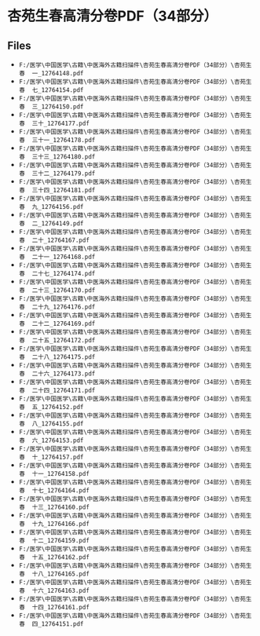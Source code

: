 # 杏苑生春高清分卷PDF（34部分）

## Files

- `F:/医学\中国医学\古籍\中医海外古籍扫描件\杏苑生春高清分卷PDF（34部分）\杏苑生春  一_12764148.pdf`
- `F:/医学\中国医学\古籍\中医海外古籍扫描件\杏苑生春高清分卷PDF（34部分）\杏苑生春  七_12764154.pdf`
- `F:/医学\中国医学\古籍\中医海外古籍扫描件\杏苑生春高清分卷PDF（34部分）\杏苑生春  三_12764150.pdf`
- `F:/医学\中国医学\古籍\中医海外古籍扫描件\杏苑生春高清分卷PDF（34部分）\杏苑生春  三十_12764177.pdf`
- `F:/医学\中国医学\古籍\中医海外古籍扫描件\杏苑生春高清分卷PDF（34部分）\杏苑生春  三十一_12764178.pdf`
- `F:/医学\中国医学\古籍\中医海外古籍扫描件\杏苑生春高清分卷PDF（34部分）\杏苑生春  三十三_12764180.pdf`
- `F:/医学\中国医学\古籍\中医海外古籍扫描件\杏苑生春高清分卷PDF（34部分）\杏苑生春  三十二_12764179.pdf`
- `F:/医学\中国医学\古籍\中医海外古籍扫描件\杏苑生春高清分卷PDF（34部分）\杏苑生春  三十四_12764181.pdf`
- `F:/医学\中国医学\古籍\中医海外古籍扫描件\杏苑生春高清分卷PDF（34部分）\杏苑生春  九_12764156.pdf`
- `F:/医学\中国医学\古籍\中医海外古籍扫描件\杏苑生春高清分卷PDF（34部分）\杏苑生春  二_12764149.pdf`
- `F:/医学\中国医学\古籍\中医海外古籍扫描件\杏苑生春高清分卷PDF（34部分）\杏苑生春  二十_12764167.pdf`
- `F:/医学\中国医学\古籍\中医海外古籍扫描件\杏苑生春高清分卷PDF（34部分）\杏苑生春  二十一_12764168.pdf`
- `F:/医学\中国医学\古籍\中医海外古籍扫描件\杏苑生春高清分卷PDF（34部分）\杏苑生春  二十七_12764174.pdf`
- `F:/医学\中国医学\古籍\中医海外古籍扫描件\杏苑生春高清分卷PDF（34部分）\杏苑生春  二十三_12764170.pdf`
- `F:/医学\中国医学\古籍\中医海外古籍扫描件\杏苑生春高清分卷PDF（34部分）\杏苑生春  二十九_12764176.pdf`
- `F:/医学\中国医学\古籍\中医海外古籍扫描件\杏苑生春高清分卷PDF（34部分）\杏苑生春  二十二_12764169.pdf`
- `F:/医学\中国医学\古籍\中医海外古籍扫描件\杏苑生春高清分卷PDF（34部分）\杏苑生春  二十五_12764172.pdf`
- `F:/医学\中国医学\古籍\中医海外古籍扫描件\杏苑生春高清分卷PDF（34部分）\杏苑生春  二十八_12764175.pdf`
- `F:/医学\中国医学\古籍\中医海外古籍扫描件\杏苑生春高清分卷PDF（34部分）\杏苑生春  二十六_12764173.pdf`
- `F:/医学\中国医学\古籍\中医海外古籍扫描件\杏苑生春高清分卷PDF（34部分）\杏苑生春  二十四_12764171.pdf`
- `F:/医学\中国医学\古籍\中医海外古籍扫描件\杏苑生春高清分卷PDF（34部分）\杏苑生春  五_12764152.pdf`
- `F:/医学\中国医学\古籍\中医海外古籍扫描件\杏苑生春高清分卷PDF（34部分）\杏苑生春  八_12764155.pdf`
- `F:/医学\中国医学\古籍\中医海外古籍扫描件\杏苑生春高清分卷PDF（34部分）\杏苑生春  六_12764153.pdf`
- `F:/医学\中国医学\古籍\中医海外古籍扫描件\杏苑生春高清分卷PDF（34部分）\杏苑生春  十_12764157.pdf`
- `F:/医学\中国医学\古籍\中医海外古籍扫描件\杏苑生春高清分卷PDF（34部分）\杏苑生春  十一_12764158.pdf`
- `F:/医学\中国医学\古籍\中医海外古籍扫描件\杏苑生春高清分卷PDF（34部分）\杏苑生春  十七_12764164.pdf`
- `F:/医学\中国医学\古籍\中医海外古籍扫描件\杏苑生春高清分卷PDF（34部分）\杏苑生春  十三_12764160.pdf`
- `F:/医学\中国医学\古籍\中医海外古籍扫描件\杏苑生春高清分卷PDF（34部分）\杏苑生春  十九_12764166.pdf`
- `F:/医学\中国医学\古籍\中医海外古籍扫描件\杏苑生春高清分卷PDF（34部分）\杏苑生春  十二_12764159.pdf`
- `F:/医学\中国医学\古籍\中医海外古籍扫描件\杏苑生春高清分卷PDF（34部分）\杏苑生春  十五_12764162.pdf`
- `F:/医学\中国医学\古籍\中医海外古籍扫描件\杏苑生春高清分卷PDF（34部分）\杏苑生春  十八_12764165.pdf`
- `F:/医学\中国医学\古籍\中医海外古籍扫描件\杏苑生春高清分卷PDF（34部分）\杏苑生春  十六_12764163.pdf`
- `F:/医学\中国医学\古籍\中医海外古籍扫描件\杏苑生春高清分卷PDF（34部分）\杏苑生春  十四_12764161.pdf`
- `F:/医学\中国医学\古籍\中医海外古籍扫描件\杏苑生春高清分卷PDF（34部分）\杏苑生春  四_12764151.pdf`
